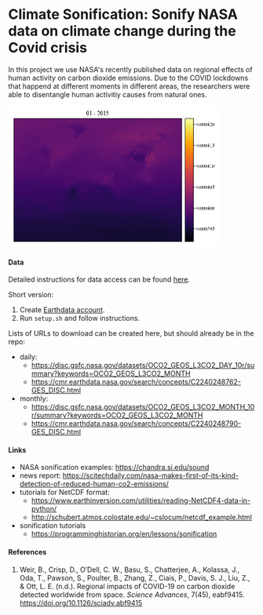 # Climate Sonification: Sonify NASA data on climate change during the Covid crisis 

In this project we use NASA's recently published data on regional effects of human activity on carbon dioxide emissions.
Due to the COVID lockdowns that happend at different moments in different areas, the researchers were able to disentangle 
human activitiy causes from natural ones.

![animation](img/animation_monthly.gif)

#### Data

Detailed instructions for data access can be found [here](https://disc.gsfc.nasa.gov/data-access).

Short version:
1. Create [Earthdata account](https://disc.gsfc.nasa.gov/).
2. Run `setup.sh` and follow instructions.

Lists of URLs to download can be created here, but should already be in the repo:
- daily: 
  - https://disc.gsfc.nasa.gov/datasets/OCO2_GEOS_L3CO2_DAY_10r/summary?keywords=OCO2_GEOS_L3CO2_MONTH
  - https://cmr.earthdata.nasa.gov/search/concepts/C2240248762-GES_DISC.html
- monthly: 
  - https://disc.gsfc.nasa.gov/datasets/OCO2_GEOS_L3CO2_MONTH_10r/summary?keywords=OCO2_GEOS_L3CO2_MONTH
  - https://cmr.earthdata.nasa.gov/search/concepts/C2240248790-GES_DISC.html

#### Links

- NASA sonification examples: https://chandra.si.edu/sound
- news report: https://scitechdaily.com/nasa-makes-first-of-its-kind-detection-of-reduced-human-co2-emissions/ 
- tutorials for NetCDF format:
  - https://www.earthinversion.com/utilities/reading-NetCDF4-data-in-python/
  - http://schubert.atmos.colostate.edu/~cslocum/netcdf_example.html
- sonification tutorials
  - https://programminghistorian.org/en/lessons/sonification

#### References

1. Weir, B., Crisp, D., O’Dell, C. W., Basu, S., Chatterjee, A., Kolassa, J., Oda, T., Pawson, S., Poulter, B., Zhang, Z., Ciais, P., Davis, S. J., Liu, Z., & Ott, L. E. (n.d.). Regional impacts of COVID-19 on carbon dioxide detected worldwide from space. _Science Advances_, 7(45), eabf9415. https://doi.org/10.1126/sciadv.abf9415
